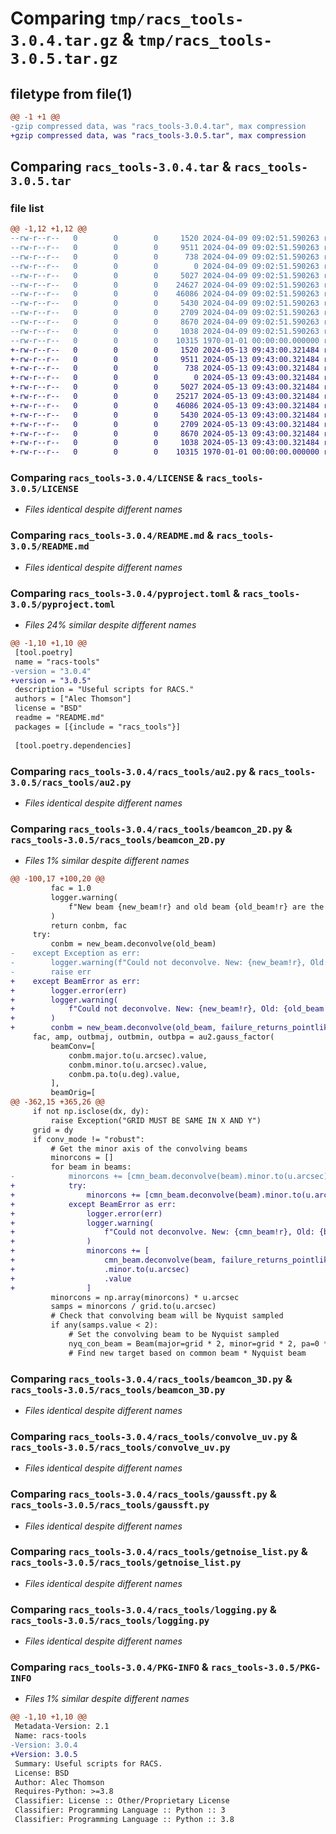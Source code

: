 # Comparing `tmp/racs_tools-3.0.4.tar.gz` & `tmp/racs_tools-3.0.5.tar.gz`

## filetype from file(1)

```diff
@@ -1 +1 @@
-gzip compressed data, was "racs_tools-3.0.4.tar", max compression
+gzip compressed data, was "racs_tools-3.0.5.tar", max compression
```

## Comparing `racs_tools-3.0.4.tar` & `racs_tools-3.0.5.tar`

### file list

```diff
@@ -1,12 +1,12 @@
--rw-r--r--   0        0        0     1520 2024-04-09 09:02:51.590263 racs_tools-3.0.4/LICENSE
--rw-r--r--   0        0        0     9511 2024-04-09 09:02:51.590263 racs_tools-3.0.4/README.md
--rw-r--r--   0        0        0      738 2024-04-09 09:02:51.590263 racs_tools-3.0.4/pyproject.toml
--rw-r--r--   0        0        0        0 2024-04-09 09:02:51.590263 racs_tools-3.0.4/racs_tools/__init__.py
--rw-r--r--   0        0        0     5027 2024-04-09 09:02:51.590263 racs_tools-3.0.4/racs_tools/au2.py
--rw-r--r--   0        0        0    24627 2024-04-09 09:02:51.590263 racs_tools-3.0.4/racs_tools/beamcon_2D.py
--rw-r--r--   0        0        0    46086 2024-04-09 09:02:51.590263 racs_tools-3.0.4/racs_tools/beamcon_3D.py
--rw-r--r--   0        0        0     5430 2024-04-09 09:02:51.590263 racs_tools-3.0.4/racs_tools/convolve_uv.py
--rw-r--r--   0        0        0     2709 2024-04-09 09:02:51.590263 racs_tools-3.0.4/racs_tools/gaussft.py
--rw-r--r--   0        0        0     8670 2024-04-09 09:02:51.590263 racs_tools-3.0.4/racs_tools/getnoise_list.py
--rw-r--r--   0        0        0     1038 2024-04-09 09:02:51.590263 racs_tools-3.0.4/racs_tools/logging.py
--rw-r--r--   0        0        0    10315 1970-01-01 00:00:00.000000 racs_tools-3.0.4/PKG-INFO
+-rw-r--r--   0        0        0     1520 2024-05-13 09:43:00.321484 racs_tools-3.0.5/LICENSE
+-rw-r--r--   0        0        0     9511 2024-05-13 09:43:00.321484 racs_tools-3.0.5/README.md
+-rw-r--r--   0        0        0      738 2024-05-13 09:43:00.321484 racs_tools-3.0.5/pyproject.toml
+-rw-r--r--   0        0        0        0 2024-05-13 09:43:00.321484 racs_tools-3.0.5/racs_tools/__init__.py
+-rw-r--r--   0        0        0     5027 2024-05-13 09:43:00.321484 racs_tools-3.0.5/racs_tools/au2.py
+-rw-r--r--   0        0        0    25217 2024-05-13 09:43:00.321484 racs_tools-3.0.5/racs_tools/beamcon_2D.py
+-rw-r--r--   0        0        0    46086 2024-05-13 09:43:00.321484 racs_tools-3.0.5/racs_tools/beamcon_3D.py
+-rw-r--r--   0        0        0     5430 2024-05-13 09:43:00.321484 racs_tools-3.0.5/racs_tools/convolve_uv.py
+-rw-r--r--   0        0        0     2709 2024-05-13 09:43:00.321484 racs_tools-3.0.5/racs_tools/gaussft.py
+-rw-r--r--   0        0        0     8670 2024-05-13 09:43:00.321484 racs_tools-3.0.5/racs_tools/getnoise_list.py
+-rw-r--r--   0        0        0     1038 2024-05-13 09:43:00.321484 racs_tools-3.0.5/racs_tools/logging.py
+-rw-r--r--   0        0        0    10315 1970-01-01 00:00:00.000000 racs_tools-3.0.5/PKG-INFO
```

### Comparing `racs_tools-3.0.4/LICENSE` & `racs_tools-3.0.5/LICENSE`

 * *Files identical despite different names*

### Comparing `racs_tools-3.0.4/README.md` & `racs_tools-3.0.5/README.md`

 * *Files identical despite different names*

### Comparing `racs_tools-3.0.4/pyproject.toml` & `racs_tools-3.0.5/pyproject.toml`

 * *Files 24% similar despite different names*

```diff
@@ -1,10 +1,10 @@
 [tool.poetry]
 name = "racs-tools"
-version = "3.0.4"
+version = "3.0.5"
 description = "Useful scripts for RACS."
 authors = ["Alec Thomson"]
 license = "BSD"
 readme = "README.md"
 packages = [{include = "racs_tools"}]
 
 [tool.poetry.dependencies]
```

### Comparing `racs_tools-3.0.4/racs_tools/au2.py` & `racs_tools-3.0.5/racs_tools/au2.py`

 * *Files identical despite different names*

### Comparing `racs_tools-3.0.4/racs_tools/beamcon_2D.py` & `racs_tools-3.0.5/racs_tools/beamcon_2D.py`

 * *Files 1% similar despite different names*

```diff
@@ -100,17 +100,20 @@
         fac = 1.0
         logger.warning(
             f"New beam {new_beam!r} and old beam {old_beam!r} are the same. Won't attempt convolution."
         )
         return conbm, fac
     try:
         conbm = new_beam.deconvolve(old_beam)
-    except Exception as err:
-        logger.warning(f"Could not deconvolve. New: {new_beam!r}, Old: {old_beam!r}")
-        raise err
+    except BeamError as err:
+        logger.error(err)
+        logger.warning(
+            f"Could not deconvolve. New: {new_beam!r}, Old: {old_beam!r} - will set convolving beam to 0.0"
+        )
+        conbm = new_beam.deconvolve(old_beam, failure_returns_pointlike=True)
     fac, amp, outbmaj, outbmin, outbpa = au2.gauss_factor(
         beamConv=[
             conbm.major.to(u.arcsec).value,
             conbm.minor.to(u.arcsec).value,
             conbm.pa.to(u.deg).value,
         ],
         beamOrig=[
@@ -362,15 +365,26 @@
     if not np.isclose(dx, dy):
         raise Exception("GRID MUST BE SAME IN X AND Y")
     grid = dy
     if conv_mode != "robust":
         # Get the minor axis of the convolving beams
         minorcons = []
         for beam in beams:
-            minorcons += [cmn_beam.deconvolve(beam).minor.to(u.arcsec).value]
+            try:
+                minorcons += [cmn_beam.deconvolve(beam).minor.to(u.arcsec).value]
+            except BeamError as err:
+                logger.error(err)
+                logger.warning(
+                    f"Could not deconvolve. New: {cmn_beam!r}, Old: {beam!r} - will set convolving beam to 0.0"
+                )
+                minorcons += [
+                    cmn_beam.deconvolve(beam, failure_returns_pointlike=True)
+                    .minor.to(u.arcsec)
+                    .value
+                ]
         minorcons = np.array(minorcons) * u.arcsec
         samps = minorcons / grid.to(u.arcsec)
         # Check that convolving beam will be Nyquist sampled
         if any(samps.value < 2):
             # Set the convolving beam to be Nyquist sampled
             nyq_con_beam = Beam(major=grid * 2, minor=grid * 2, pa=0 * u.deg)
             # Find new target based on common beam * Nyquist beam
```

### Comparing `racs_tools-3.0.4/racs_tools/beamcon_3D.py` & `racs_tools-3.0.5/racs_tools/beamcon_3D.py`

 * *Files identical despite different names*

### Comparing `racs_tools-3.0.4/racs_tools/convolve_uv.py` & `racs_tools-3.0.5/racs_tools/convolve_uv.py`

 * *Files identical despite different names*

### Comparing `racs_tools-3.0.4/racs_tools/gaussft.py` & `racs_tools-3.0.5/racs_tools/gaussft.py`

 * *Files identical despite different names*

### Comparing `racs_tools-3.0.4/racs_tools/getnoise_list.py` & `racs_tools-3.0.5/racs_tools/getnoise_list.py`

 * *Files identical despite different names*

### Comparing `racs_tools-3.0.4/racs_tools/logging.py` & `racs_tools-3.0.5/racs_tools/logging.py`

 * *Files identical despite different names*

### Comparing `racs_tools-3.0.4/PKG-INFO` & `racs_tools-3.0.5/PKG-INFO`

 * *Files 1% similar despite different names*

```diff
@@ -1,10 +1,10 @@
 Metadata-Version: 2.1
 Name: racs-tools
-Version: 3.0.4
+Version: 3.0.5
 Summary: Useful scripts for RACS.
 License: BSD
 Author: Alec Thomson
 Requires-Python: >=3.8
 Classifier: License :: Other/Proprietary License
 Classifier: Programming Language :: Python :: 3
 Classifier: Programming Language :: Python :: 3.8
```

